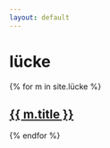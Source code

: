 ```yaml
---
layout: default
---
```



<h1>lücke</h1>

{% for m in site.lücke %}
  <article>
    <h2><a href="{{ m.url }}">{{ m.title }}</a></h2>
  </article>
{% endfor %}
